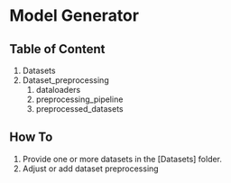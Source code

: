 # Model Generator

## Table of Content

1. Datasets
2. Dataset_preprocessing
    1. dataloaders
    2. preprocessing_pipeline
    3. preprocessed_datasets


## How To

1. Provide one or more datasets in the [Datasets] folder.
2. Adjust or add dataset preprocessing 